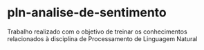 # pln-analise-de-sentimento
Trabalho realizado com o objetivo de treinar os conhecimentos relacionados à disciplina de Processamento de Linguagem Natural
